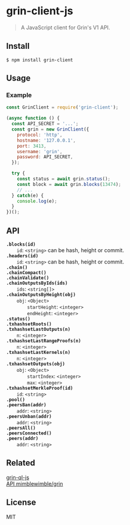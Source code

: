 # grin-client-js

> A JavaScript client for Grin's V1 API.

## Install
```
$ npm install grin-client
```

## Usage
### Example
```js
const GrinClient = require('grin-client');

(async function () {
  const API_SECRET = '...';
  const grin = new GrinClient({
    protocol: 'http',
    hostname: '127.0.0.1',
    port: 3413,
    username: 'grin',
    password: API_SECRET,
  });

  try {
    const status = await grin.status();
    const block = await grin.blocks(13474);
    // ...
  } catch(e) {
    console.log(e);
  }
})();
```

## API
**`.blocks(id)`**  
&emsp;&emsp;`id`: `<string>` can be hash, height or commit.  
**`.headers(id)`**  
&emsp;&emsp;`id`: `<string>` can be hash, height or commit.  
**`.chain()`**  
**`.chainCompact()`**  
**`.chainValidate()`**  
**`.chainOutputsByIds(ids)`**  
&emsp;&emsp;`ids`: `<string[]>`  
**`.chainOutputsByHeight(obj)`**  
&emsp;&emsp;`obj`: `<Object>`  
&emsp;&emsp;&emsp;&emsp;`startHeight`: `<integer>`  
&emsp;&emsp;&emsp;&emsp;`endHeight`: `<integer>`  
**`.status()`**  
**`.txhashsetRoots()`**  
**`.txhashsetLastOutputs(n)`**  
&emsp;&emsp;`n`: `<integer>`  
**`.txhashsetLastRangeProofs(n)`**  
&emsp;&emsp;`n`: `<integer>`  
**`.txhashsetLastKernels(n)`**  
&emsp;&emsp;`n`: `<integer>`  
**`.txhashsetOutputs(obj)`**  
&emsp;&emsp;`obj`: `<Object>`  
&emsp;&emsp;&emsp;&emsp;`startIndex`: `<integer>`  
&emsp;&emsp;&emsp;&emsp;`max`: `<integer>`  
**`.txhashsetMerkleProof(id)`**  
&emsp;&emsp;`id`: `<string>`  
**`.pool()`**  
**`.peersBan(addr)`**  
&emsp;&emsp;`addr`: `<string>`  
**`.peersUnban(addr)`**  
&emsp;&emsp;`addr`: `<string>`  
**`.peersAll()`**  
**`.peersConnected()`**  
**`.peers(addr)`**  
&emsp;&emsp;`addr`: `<string>`

## Related
[grin-ql-js](https://github.com/nijynot/grin-ql-js)  
[API mimblewimble/grin](https://github.com/mimblewimble/grin/blob/master/doc/api/node_api.md)

## License
MIT
